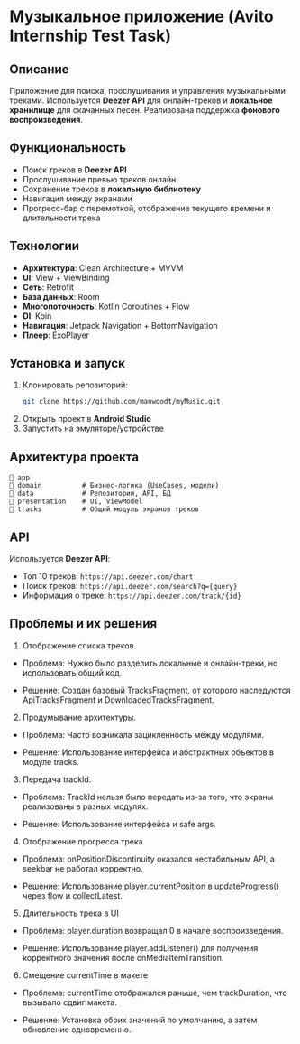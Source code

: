 # Музыкальное приложение (Avito Internship Test Task)

## Описание
Приложение для поиска, прослушивания и управления музыкальными треками. Используется **Deezer API** для онлайн-треков и **локальное хранилище** для скачанных песен. Реализована поддержка **фонового воспроизведения**.

## Функциональность
- Поиск треков в **Deezer API**
- Прослушивание превью треков онлайн
- Сохранение треков в **локальную библиотеку**
- Навигация между экранами
- Прогресс-бар с перемоткой, отображение текущего времени и длительности трека

## Технологии
- **Архитектура**: Clean Architecture + MVVM
- **UI**: View + ViewBinding
- **Сеть**: Retrofit 
- **База данных**: Room
- **Многопоточность**: Kotlin Coroutines + Flow
- **DI**: Koin
- **Навигация**: Jetpack Navigation + BottomNavigation
- **Плеер**: ExoPlayer

## Установка и запуск
1. Клонировать репозиторий:
   ```sh
   git clone https://github.com/manwoodt/myMusic.git
   ```
2. Открыть проект в **Android Studio**
3. Запустить на эмуляторе/устройстве

## Архитектура проекта
```
📂 app
📂 domain          # Бизнес-логика (UseCases, модели)
📂 data            # Репозитории, API, БД
📂 presentation    # UI, ViewModel
📂 tracks          # Общий модуль экранов треков
```

## API
Используется **Deezer API**:
- Топ 10 треков: `https://api.deezer.com/chart`
- Поиск треков: `https://api.deezer.com/search?q={query}`
- Информация о треке: `https://api.deezer.com/track/{id}`

## Проблемы и их решения

1. Отображение списка треков
- Проблема: Нужно было разделить локальные и онлайн-треки, но использовать общий код.

- Решение: Создан базовый TracksFragment, от которого наследуются ApiTracksFragment и DownloadedTracksFragment.

2. Продумывание архитектуры.
- Проблема: Часто возникала зацикленность между модулями.

- Решение: Использование интерфейса и абстрактных объектов в модуле tracks.

3. Передача trackId.
- Проблема: TrackId нельзя было передать из-за того, что экраны реализованы в разных модулях.

- Решение: Использование интерфейса и safe args.

4. Отображение прогресса трека
- Проблема: onPositionDiscontinuity оказался нестабильным API, а seekbar не работал корректно.

- Решение: Использование player.currentPosition в updateProgress() через flow и collectLatest.

5. Длительность трека в UI
- Проблема: player.duration возвращал 0 в начале воспроизведения.

- Решение: Использование player.addListener() для получения корректного значения после onMediaItemTransition.

6. Смещение currentTime в макете
- Проблема: currentTime отображался раньше, чем trackDuration, что вызывало сдвиг макета.

- Решение: Установка обоих значений по умолчанию, а затем обновление одновременно.
